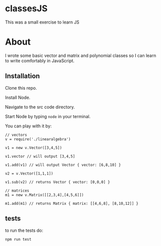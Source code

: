 # classesJS
This was a small exercise to learn JS

# About
I wrote some basic vector and matrix and polynomial classes so I can learn to write comfortably in JavaScript.

## Installation
Clone this repo.

Install Node.

Navigate to the src code directory.

Start Node by typing `node` in your terminal.

You can play with it by:

```
// vectors
v = require('./linearalgebra')

v1 = new v.Vector([3,4,5])

v1.vector // will output [3,4,5]

v1.add(v1) // will output Vector { vector: [6,8,10] }

v2 = v.Vector([1,1,1])

v1.sub(v2) // returns Vector { vector: [0,0,0] }

// matrices
m1 = new v.Matrix([[2,3,4],[4,5,6]])

m1.add(m1) // returns Matrix { matrix: [[4,6,8], [8,10,12]] }
```

## tests
to run the tests do:
```
npm run test
```
